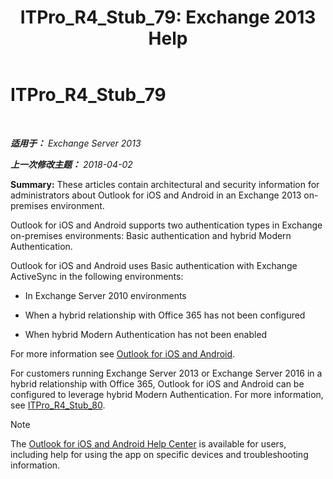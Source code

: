 ﻿---
title: 'ITPro_R4_Stub_79: Exchange 2013 Help'
TOCTitle: ITPro_R4_Stub_79
ms:assetid: 8b46e0bf-334d-44ed-bf20-eab605fdcae6
ms:mtpsurl: https://technet.microsoft.com/zh-cn/library/Mt846638(v=EXCHG.150)
ms:contentKeyID: 74520319
ms.date: 04/10/2018
mtps_version: v=EXCHG.150
ms.translationtype: HT
---

# ITPro\_R4\_Stub\_79

 

_**适用于：** Exchange Server 2013_

_**上一次修改主题：** 2018-04-02_

**Summary:**  These articles contain architectural and security information for administrators about Outlook for iOS and Android in an Exchange 2013 on-premises environment.

Outlook for iOS and Android supports two authentication types in Exchange on-premises environments: Basic authentication and hybrid Modern Authentication.

Outlook for iOS and Android uses Basic authentication with Exchange ActiveSync in the following environments:

  - In Exchange Server 2010 environments

  - When a hybrid relationship with Office 365 has not been configured

  - When hybrid Modern Authentication has not been enabled

For more information see [Outlook for iOS and Android](using-basic-authentication-with-outlook-for-ios-and-android-exchange-2013-help.md).

For customers running Exchange Server 2013 or Exchange Server 2016 in a hybrid relationship with Office 365, Outlook for iOS and Android can be configured to leverage hybrid Modern Authentication. For more information, see [ITPro\_R4\_Stub\_80](using-hybrid-modern-authentication-with-outlook-for-ios-and-android-exchange-2013-help.md).

> [!NOTE]
> The <a href="https://support.office.com/en-us/article/outlook-for-ios-and-android-help-center-cd84214e-a5ac-4e95-9ea3-e07f78d0cde6">Outlook for iOS and Android Help Center</a> is available for users, including help for using the app on specific devices and troubleshooting information.

